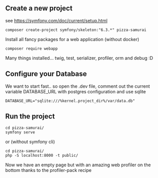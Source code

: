 ## Create a new project

see https://symfony.com/doc/current/setup.html

```
composer create-project symfony/skeleton:"6.3.*" pizza-samurai
```
Install all fancy packages for a web application (without docker)
```
composer require webapp
```
Many things installed... twig, test, serializer, profiler, orm and debug :D

## Configure your Database

We want to start fast.. so open the .dev file, comment out the current variable DATABASE_URL with postgres configuration and use sqlite
```
DATABASE_URL="sqlite:///%kernel.project_dir%/var/data.db"
```

## Run the project

```
cd pizza-samurai/
symfony serve
```
or (without symfony cli)
```
cd pizza-samurai/
php -S localhost:8000 -t public/
```
Now we have an empty page but with an amazing web profiler on the bottom thanks to the profiler-pack recipe 